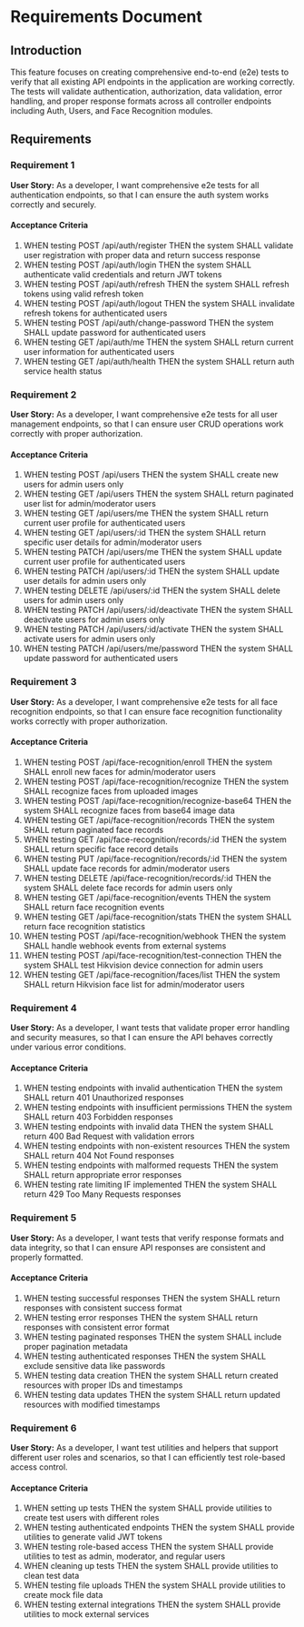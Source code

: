 # Requirements Document

## Introduction

This feature focuses on creating comprehensive end-to-end (e2e) tests to verify that all existing API endpoints in the application are working correctly. The tests will validate authentication, authorization, data validation, error handling, and proper response formats across all controller endpoints including Auth, Users, and Face Recognition modules.

## Requirements

### Requirement 1

**User Story:** As a developer, I want comprehensive e2e tests for all authentication endpoints, so that I can ensure the auth system works correctly and securely.

#### Acceptance Criteria

1. WHEN testing POST /api/auth/register THEN the system SHALL validate user registration with proper data and return success response
2. WHEN testing POST /api/auth/login THEN the system SHALL authenticate valid credentials and return JWT tokens
3. WHEN testing POST /api/auth/refresh THEN the system SHALL refresh tokens using valid refresh token
4. WHEN testing POST /api/auth/logout THEN the system SHALL invalidate refresh tokens for authenticated users
5. WHEN testing POST /api/auth/change-password THEN the system SHALL update password for authenticated users
6. WHEN testing GET /api/auth/me THEN the system SHALL return current user information for authenticated users
7. WHEN testing GET /api/auth/health THEN the system SHALL return auth service health status

### Requirement 2

**User Story:** As a developer, I want comprehensive e2e tests for all user management endpoints, so that I can ensure user CRUD operations work correctly with proper authorization.

#### Acceptance Criteria

1. WHEN testing POST /api/users THEN the system SHALL create new users for admin users only
2. WHEN testing GET /api/users THEN the system SHALL return paginated user list for admin/moderator users
3. WHEN testing GET /api/users/me THEN the system SHALL return current user profile for authenticated users
4. WHEN testing GET /api/users/:id THEN the system SHALL return specific user details for admin/moderator users
5. WHEN testing PATCH /api/users/me THEN the system SHALL update current user profile for authenticated users
6. WHEN testing PATCH /api/users/:id THEN the system SHALL update user details for admin users only
7. WHEN testing DELETE /api/users/:id THEN the system SHALL delete users for admin users only
8. WHEN testing PATCH /api/users/:id/deactivate THEN the system SHALL deactivate users for admin users only
9. WHEN testing PATCH /api/users/:id/activate THEN the system SHALL activate users for admin users only
10. WHEN testing PATCH /api/users/me/password THEN the system SHALL update password for authenticated users

### Requirement 3

**User Story:** As a developer, I want comprehensive e2e tests for all face recognition endpoints, so that I can ensure face recognition functionality works correctly with proper authorization.

#### Acceptance Criteria

1. WHEN testing POST /api/face-recognition/enroll THEN the system SHALL enroll new faces for admin/moderator users
2. WHEN testing POST /api/face-recognition/recognize THEN the system SHALL recognize faces from uploaded images
3. WHEN testing POST /api/face-recognition/recognize-base64 THEN the system SHALL recognize faces from base64 image data
4. WHEN testing GET /api/face-recognition/records THEN the system SHALL return paginated face records
5. WHEN testing GET /api/face-recognition/records/:id THEN the system SHALL return specific face record details
6. WHEN testing PUT /api/face-recognition/records/:id THEN the system SHALL update face records for admin/moderator users
7. WHEN testing DELETE /api/face-recognition/records/:id THEN the system SHALL delete face records for admin users only
8. WHEN testing GET /api/face-recognition/events THEN the system SHALL return face recognition events
9. WHEN testing GET /api/face-recognition/stats THEN the system SHALL return face recognition statistics
10. WHEN testing POST /api/face-recognition/webhook THEN the system SHALL handle webhook events from external systems
11. WHEN testing POST /api/face-recognition/test-connection THEN the system SHALL test Hikvision device connection for admin users
12. WHEN testing GET /api/face-recognition/faces/list THEN the system SHALL return Hikvision face list for admin/moderator users

### Requirement 4

**User Story:** As a developer, I want tests that validate proper error handling and security measures, so that I can ensure the API behaves correctly under various error conditions.

#### Acceptance Criteria

1. WHEN testing endpoints with invalid authentication THEN the system SHALL return 401 Unauthorized responses
2. WHEN testing endpoints with insufficient permissions THEN the system SHALL return 403 Forbidden responses
3. WHEN testing endpoints with invalid data THEN the system SHALL return 400 Bad Request with validation errors
4. WHEN testing endpoints with non-existent resources THEN the system SHALL return 404 Not Found responses
5. WHEN testing endpoints with malformed requests THEN the system SHALL return appropriate error responses
6. WHEN testing rate limiting IF implemented THEN the system SHALL return 429 Too Many Requests responses

### Requirement 5

**User Story:** As a developer, I want tests that verify response formats and data integrity, so that I can ensure API responses are consistent and properly formatted.

#### Acceptance Criteria

1. WHEN testing successful responses THEN the system SHALL return responses with consistent success format
2. WHEN testing error responses THEN the system SHALL return responses with consistent error format
3. WHEN testing paginated responses THEN the system SHALL include proper pagination metadata
4. WHEN testing authenticated responses THEN the system SHALL exclude sensitive data like passwords
5. WHEN testing data creation THEN the system SHALL return created resources with proper IDs and timestamps
6. WHEN testing data updates THEN the system SHALL return updated resources with modified timestamps

### Requirement 6

**User Story:** As a developer, I want test utilities and helpers that support different user roles and scenarios, so that I can efficiently test role-based access control.

#### Acceptance Criteria

1. WHEN setting up tests THEN the system SHALL provide utilities to create test users with different roles
2. WHEN testing authenticated endpoints THEN the system SHALL provide utilities to generate valid JWT tokens
3. WHEN testing role-based access THEN the system SHALL provide utilities to test as admin, moderator, and regular users
4. WHEN cleaning up tests THEN the system SHALL provide utilities to clean test data
5. WHEN testing file uploads THEN the system SHALL provide utilities to create mock file data
6. WHEN testing external integrations THEN the system SHALL provide utilities to mock external services